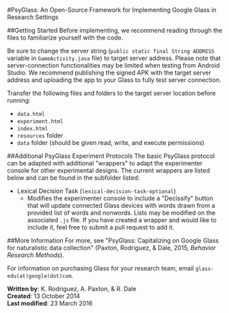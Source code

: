 #PsyGlass: An Open-Source Framework for Implementing Google Glass in Research Settings

##Getting Started
Before implementing, we recommend reading through the files to familiarize yourself with the code.

Be sure to change the server string (`public static final String ADDRESS` variable in `GameActivity.java` file) to target server address. Please note that server-connection functionalities may be limited when testing from Android Studio. We recommend publishing the signed APK with the target server address and uploading the app to your Glass to fully test server connection.

Transfer the following files and folders to the target server location before running:
+ `data.html`
+ `experiment.html`
+ `index.html`
+ `resources` folder
+ `data` folder (should be given read, write, and execute permissions)

##Additional PsyGlass Experiment Protocols
The basic PsyGlass protocol can be adapted with additional "wrappers" to adapt the experimenter console for other experimental designs. The current wrappers are listed below and can be found in the subfolder listed:
+ Lexical Decision Task (`lexical-decision-task-optional`)
	+ Modifies the experimenter console to include a "Decissify" button that will update connected Glass devices with words drawn from a provided list of words and nonwords. Lists may be modified on the associated `.js` file.
If you have created a wrapper and would like to include it, feel free to submit a pull request to add it.

##More Information
For more, see "PsyGlass: Capitalizing on Google Glass for naturalistic data collection" (Paxton, Rodriguez, & Dale, 2015, *Behavior Research Methods*).

For information on purchasing Glass for your research team, email `glass-edu(at)google(dot)com`.

**Written by**: K. Rodriguez, A. Paxton, & R. Dale
<br>**Created**: 13 October 2014
<br>**Last modified**: 23 March 2016
